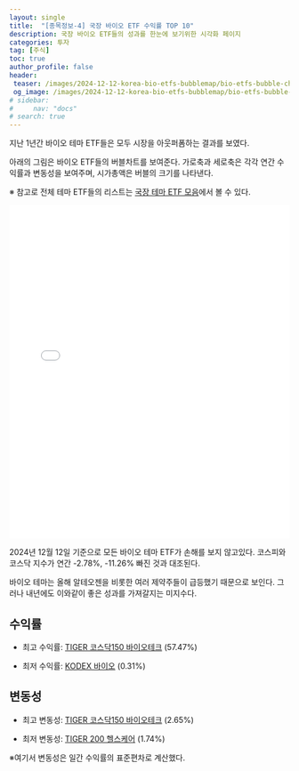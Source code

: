 ```yaml
---
layout: single
title:  "[종목정보-4] 국장 바이오 ETF 수익률 TOP 10"
description: 국장 바이오 ETF들의 성과를 한눈에 보기위한 시각화 페이지
categories: 투자
tag: [주식]
toc: true
author_profile: false
header:
 teaser: /images/2024-12-12-korea-bio-etfs-bubblemap/bio-etfs-bubble-chart.webp
 og_image: /images/2024-12-12-korea-bio-etfs-bubblemap/bio-etfs-bubble-chart.webp
# sidebar:
#     nav: "docs"
# search: true
---
```

지난 1년간 바이오 테마 ETF들은 모두 시장을 아웃퍼폼하는 결과를 보였다.

아래의 그림은 바이오 ETF들의 버블차트를 보여준다. 가로축과 세로축은 각각 연간 수익률과 변동성을 보여주며, 시가총액은 버블의 크기를 나타낸다. 

※ 참고로 전체 테마 ETF들의 리스트는 [국장 테마 ETF 모음](http://localhost:4000/%ED%88%AC%EC%9E%90/korea-theme-etfs/)에서 볼 수 있다.

<iframe src="/images/2024-12-12-korea-bio-etfs-bubblemap/bio-etfs-bubble-chart.html" width="100%" height="600" frameborder="0"></iframe>

2024년 12월 12일 기준으로 모든 바이오 테마 ETF가 손해를 보지 않고있다. 코스피와 코스닥 지수가 연간 -2.78%, -11.26% 빠진 것과 대조된다.

바이오 테마는 올해 알테오젠을 비롯한 여러 제약주들이 급등했기 때문으로 보인다. 그러나 내년에도 이와같이 좋은 성과를 가져갈지는 미지수다.

## 수익률
- 최고 수익률: [TIGER 코스닥150 바이오테크](https://m.stock.naver.com/domestic/stock/261070/total) (57.47%)

- 최저 수익률: [KODEX 바이오](https://m.stock.naver.com/domestic/stock/244580/total) (0.31%)

## 변동성
- 최고 변동성: [TIGER 코스닥150 바이오테크](https://m.stock.naver.com/domestic/stock/261070/total) (2.65%)

- 최저 변동성: [TIGER 200 헬스케어](https://m.stock.naver.com/domestic/stock/227540/total) (1.74%)

※여기서 변동성은 일간 수익률의 표준편차로 계산했다.

